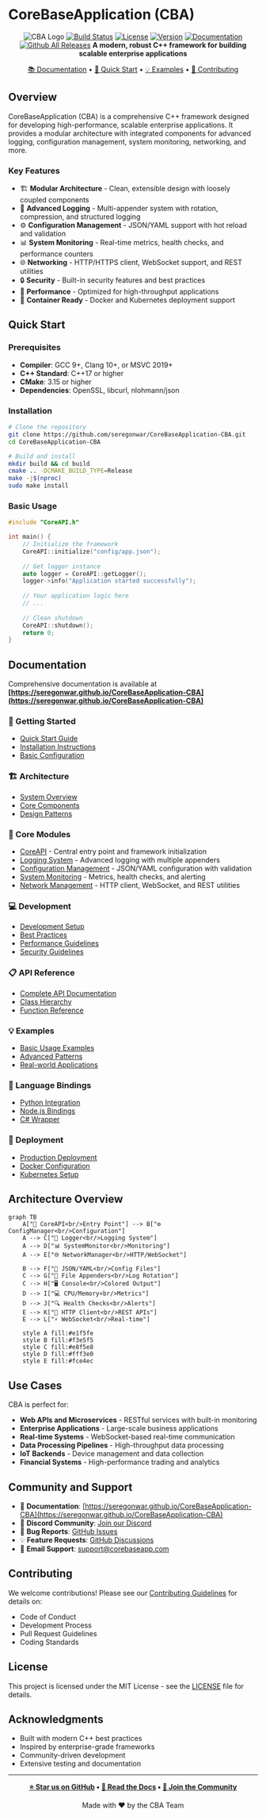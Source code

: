# CoreBaseApplication (CBA)

<div align="center">

![CBA Logo](https://img.shields.io/badge/CBA-CoreBaseApplication-blue?style=for-the-badge)
[![Build Status](https://img.shields.io/github/actions/workflow/status/seregonwar/CoreBaseApplication-CBA/ci.yml?branch=main&style=flat-square)](https://github.com/seregonwar/CoreBaseApplication-CBA/actions)
[![License](https://img.shields.io/github/license/seregonwar/CoreBaseApplication-CBA?style=flat-square)](LICENSE)
[![Version](https://img.shields.io/github/v/release/seregonwar/CoreBaseApplication-CBA?style=flat-square)](https://github.com/seregonwar/CoreBaseApplication-CBA/releases)
[![Documentation](https://img.shields.io/badge/docs-available-brightgreen?style=flat-square)](https://seregonwar.github.io/CoreBaseApplication-CBA)
[![Github All Releases](https://img.shields.io/github/downloads/seregonwar/CoreBaseApplication/total.svg)]()
**A modern, robust C++ framework for building scalable enterprise applications**

[📚 Documentation](https://seregonwar.github.io/CoreBaseApplication-CBA) • [🚀 Quick Start](#quick-start) • [💡 Examples](docs/examples/) • [🤝 Contributing](#contributing)

</div>

## Overview

CoreBaseApplication (CBA) is a comprehensive C++ framework designed for developing high-performance, scalable enterprise applications. It provides a modular architecture with integrated components for advanced logging, configuration management, system monitoring, networking, and more.

### Key Features

- 🏗️ **Modular Architecture** - Clean, extensible design with loosely coupled components
- 📝 **Advanced Logging** - Multi-appender system with rotation, compression, and structured logging
- ⚙️ **Configuration Management** - JSON/YAML support with hot reload and validation
- 📊 **System Monitoring** - Real-time metrics, health checks, and performance counters
- 🌐 **Networking** - HTTP/HTTPS client, WebSocket support, and REST utilities
- 🔒 **Security** - Built-in security features and best practices
- 🚀 **Performance** - Optimized for high-throughput applications
- 🐳 **Container Ready** - Docker and Kubernetes deployment support

## Quick Start

### Prerequisites

- **Compiler**: GCC 9+, Clang 10+, or MSVC 2019+
- **C++ Standard**: C++17 or higher
- **CMake**: 3.15 or higher
- **Dependencies**: OpenSSL, libcurl, nlohmann/json

### Installation

```bash
# Clone the repository
git clone https://github.com/seregonwar/CoreBaseApplication-CBA.git
cd CoreBaseApplication-CBA

# Build and install
mkdir build && cd build
cmake .. -DCMAKE_BUILD_TYPE=Release
make -j$(nproc)
sudo make install
```

### Basic Usage

```cpp
#include "CoreAPI.h"

int main() {
    // Initialize the framework
    CoreAPI::initialize("config/app.json");
    
    // Get logger instance
    auto logger = CoreAPI::getLogger();
    logger->info("Application started successfully");
    
    // Your application logic here
    // ...
    
    // Clean shutdown
    CoreAPI::shutdown();
    return 0;
}
```

## Documentation

Comprehensive documentation is available at **[https://seregonwar.github.io/CoreBaseApplication-CBA](https://seregonwar.github.io/CoreBaseApplication-CBA)**

### 📖 Getting Started
- [Quick Start Guide](docs/getting-started/quick-start.md)
- [Installation Instructions](docs/getting-started/installation.md)
- [Basic Configuration](docs/getting-started/configuration.md)

### 🏗️ Architecture
- [System Overview](docs/architecture/overview.md)
- [Core Components](docs/architecture/components.md)
- [Design Patterns](docs/architecture/patterns.md)

### 🔧 Core Modules
- [CoreAPI](docs/modules/core-api.md) - Central entry point and framework initialization
- [Logging System](docs/modules/logging.md) - Advanced logging with multiple appenders
- [Configuration Management](docs/modules/configuration.md) - JSON/YAML configuration with validation
- [System Monitoring](docs/modules/monitoring.md) - Metrics, health checks, and alerting
- [Network Management](docs/modules/networking.md) - HTTP client, WebSocket, and REST utilities

### 💻 Development
- [Development Setup](docs/development/setup.md)
- [Best Practices](docs/development/best-practices.md)
- [Performance Guidelines](docs/development/performance.md)
- [Security Guidelines](docs/development/security.md)

### 📋 API Reference
- [Complete API Documentation](docs/api/reference.md)
- [Class Hierarchy](docs/api/classes.md)
- [Function Reference](docs/api/functions.md)

### 💡 Examples
- [Basic Usage Examples](docs/examples/basic-usage.md)
- [Advanced Patterns](docs/examples/advanced-usage.md)
- [Real-world Applications](docs/examples/applications.md)

### 🔗 Language Bindings
- [Python Integration](docs/bindings/python.md)
- [Node.js Bindings](docs/bindings/nodejs.md)
- [C# Wrapper](docs/bindings/csharp.md)

### 🚀 Deployment
- [Production Deployment](docs/deployment/production.md)
- [Docker Configuration](docs/deployment/docker.md)
- [Kubernetes Setup](docs/deployment/kubernetes.md)

## Architecture Overview

```mermaid
graph TB
    A["🚀 CoreAPI<br/>Entry Point"] --> B["⚙️ ConfigManager<br/>Configuration"]
    A --> C["📝 Logger<br/>Logging System"]
    A --> D["📊 SystemMonitor<br/>Monitoring"]
    A --> E["🌐 NetworkManager<br/>HTTP/WebSocket"]
    
    B --> F["📄 JSON/YAML<br/>Config Files"]
    C --> G["📁 File Appenders<br/>Log Rotation"]
    C --> H["🖥️ Console<br/>Colored Output"]
    D --> I["💻 CPU/Memory<br/>Metrics"]
    D --> J["🔍 Health Checks<br/>Alerts"]
    E --> K["🔗 HTTP Client<br/>REST APIs"]
    E --> L["⚡ WebSocket<br/>Real-time"]
    
    style A fill:#e1f5fe
    style B fill:#f3e5f5
    style C fill:#e8f5e8
    style D fill:#fff3e0
    style E fill:#fce4ec
```

## Use Cases

CBA is perfect for:

- **Web APIs and Microservices** - RESTful services with built-in monitoring
- **Enterprise Applications** - Large-scale business applications
- **Real-time Systems** - WebSocket-based real-time communication
- **Data Processing Pipelines** - High-throughput data processing
- **IoT Backends** - Device management and data collection
- **Financial Systems** - High-performance trading and analytics

## Community and Support

- 📖 **Documentation**: [https://seregonwar.github.io/CoreBaseApplication-CBA](https://seregonwar.github.io/CoreBaseApplication-CBA)
- 💬 **Discord Community**: [Join our Discord](https://discord.gg/cba-community)
- 🐛 **Bug Reports**: [GitHub Issues](https://github.com/seregonwar/CoreBaseApplication-CBA/issues)
- 💡 **Feature Requests**: [GitHub Discussions](https://github.com/seregonwar/CoreBaseApplication-CBA/discussions)
- 📧 **Email Support**: support@corebaseapp.com

## Contributing

We welcome contributions! Please see our [Contributing Guidelines](CONTRIBUTING.md) for details on:

- Code of Conduct
- Development Process
- Pull Request Guidelines
- Coding Standards

## License

This project is licensed under the MIT License - see the [LICENSE](LICENSE) file for details.

## Acknowledgments

- Built with modern C++ best practices
- Inspired by enterprise-grade frameworks
- Community-driven development
- Extensive testing and documentation

---

<div align="center">

**[⭐ Star us on GitHub](https://github.com/seregonwar/CoreBaseApplication-CBA) • [📖 Read the Docs](https://seregonwar.github.io/CoreBaseApplication-CBA) • [🤝 Join the Community](https://discord.gg/cba-community)**

Made with ❤️ by the CBA Team

</div>
